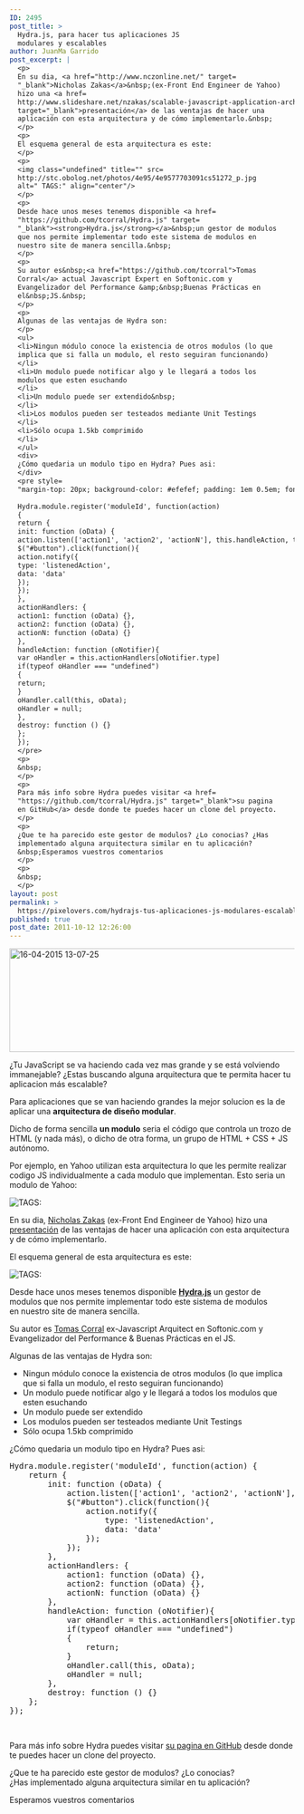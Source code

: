 ```yaml
---
ID: 2495
post_title: >
  Hydra.js, para hacer tus aplicaciones JS
  modulares y escalables
author: JuanMa Garrido
post_excerpt: |
  <p>
  En su dia, <a href="http://www.nczonline.net/" target=
  "_blank">Nicholas Zakas</a>&nbsp;(ex-Front End Engineer de Yahoo)
  hizo una <a href=
  http://www.slideshare.net/nzakas/scalable-javascript-application-architecture
  target="_blank">presentación</a> de las ventajas de hacer una
  aplicación con esta arquitectura y de cómo implementarlo.&nbsp;
  </p>
  <p>
  El esquema general de esta arquitectura es este:
  </p>
  <p>
  <img class="undefined" title="" src=
  http://stc.obolog.net/photos/4e95/4e9577703091cs51272_p.jpg
  alt=" TAGS:" align="center"/>
  </p>
  <p>
  Desde hace unos meses tenemos disponible <a href=
  "https://github.com/tcorral/Hydra.js" target=
  "_blank"><strong>Hydra.js</strong></a>&nbsp;un gestor de modulos
  que nos permite implementar todo este sistema de modulos en
  nuestro site de manera sencilla.&nbsp;
  </p>
  <p>
  Su autor es&nbsp;<a href="https://github.com/tcorral">Tomas
  Corral</a> actual Javascript Expert en Softonic.com y
  Evangelizador del Performance &amp;&nbsp;Buenas Prácticas en
  el&nbsp;JS.&nbsp;
  </p>
  <p>
  Algunas de las ventajas de Hydra son:
  </p>
  <ul>
  <li>Ningun módulo conoce la existencia de otros modulos (lo que
  implica que si falla un modulo, el resto seguiran funcionando)
  </li>
  <li>Un modulo puede notificar algo y le llegará a todos los
  modulos que esten esuchando
  </li>
  <li>Un modulo puede ser extendido&nbsp;
  </li>
  <li>Los modulos pueden ser testeados mediante Unit Testings
  </li>
  <li>Sólo ocupa 1.5kb comprimido
  </li>
  </ul>
  <div>
  ¿Cómo quedaria un modulo tipo en Hydra? Pues asi:
  </div>
  <pre style=
  "margin-top: 20px; background-color: #efefef; padding: 1em 0.5em; font-family: monospace;">
  
  Hydra.module.register('moduleId', function(action)
  {
  return {
  init: function (oData) {
  action.listen(['action1', 'action2', 'actionN'], this.handleAction, this);
  $("#button").click(function(){
  action.notify({
  type: 'listenedAction',
  data: 'data'
  });
  });
  },
  actionHandlers: {
  action1: function (oData) {},
  action2: function (oData) {},
  actionN: function (oData) {}
  },
  handleAction: function (oNotifier){
  var oHandler = this.actionHandlers[oNotifier.type]
  if(typeof oHandler === "undefined")
  {
  return;
  }
  oHandler.call(this, oData);
  oHandler = null;
  },
  destroy: function () {}
  };
  });
  </pre>
  <p>
  &nbsp;
  </p>
  <p>
  Para más info sobre Hydra puedes visitar <a href=
  "https://github.com/tcorral/Hydra.js" target="_blank">su pagina
  en GitHub</a> desde donde te puedes hacer un clone del proyecto.
  </p>
  <p>
  ¿Que te ha parecido este gestor de modulos? ¿Lo conocias? ¿Has
  implementado alguna arquitectura similar en tu aplicación?
  &nbsp;Esperamos vuestros comentarios
  </p>
  <p>
  &nbsp;
  </p>
layout: post
permalink: >
  https://pixelovers.com/hydrajs-tus-aplicaciones-js-modulares-escalables-1293314/
published: true
post_date: 2011-10-12 12:26:00
---
```

<a href="http://pixelovers.com/app/uploads/sites/7/2011/10/16-04-2015-13-07-25.png"><img class="alignnone size-full wp-image-2807" src="http://pixelovers.com/app/uploads/sites/7/2011/10/16-04-2015-13-07-25.png" alt="16-04-2015 13-07-25" width="569" height="183" /></a>

¿Tu JavaScript se va haciendo cada vez mas grande y se está volviendo immanejable? ¿Estas buscando alguna arquitectura que te permita hacer tu aplicacion más escalable?

Para aplicaciones que se van haciendo grandes la mejor solucion es la de aplicar una <strong>arquitectura de diseño modular</strong>.

<!--more-->

Dicho de forma sencilla <strong>un modulo</strong> seria el código que controla un trozo de HTML (y nada más), o dicho de otra forma, un grupo de HTML + CSS + JS autónomo.

Por ejemplo, en Yahoo utilizan esta arquitectura lo que les permite realizar codigo JS individualmente a cada modulo que implementan. Esto seria un modulo de Yahoo:

<img class="undefined" title="" src="/app/uploads/sites/7/2011/10/4e956f6145cf3s69268.jpg" alt=" TAGS:" align="center" />

En su dia, <a href="http://www.nczonline.net/" target="_blank">Nicholas Zakas</a> (ex-Front End Engineer de Yahoo) hizo una <a href="http://www.slideshare.net/nzakas/scalable-javascript-application-architecture" target="_blank">presentación</a> de las ventajas de hacer una aplicación con esta arquitectura y de cómo implementarlo.

El esquema general de esta arquitectura es este:

<img class="undefined" title="" src="http://stc.obolog.net/photos/4e95/4e9577703091cs51272_p.jpg" alt=" TAGS:" align="center" />

Desde hace unos meses tenemos disponible <a href="https://github.com/tcorral/Hydra.js" target="_blank"><strong>Hydra.js</strong></a> un gestor de modulos que nos permite implementar todo este sistema de modulos en nuestro site de manera sencilla.

Su autor es <a href="https://github.com/tcorral">Tomas Corral</a> ex-Javascript Arquitect en Softonic.com y
Evangelizador del Performance &amp; Buenas Prácticas en
el JS.

Algunas de las ventajas de Hydra son:
<ul>
	<li>Ningun módulo conoce la existencia de otros modulos (lo que implica que si falla un modulo, el resto seguiran funcionando)</li>
	<li>Un modulo puede notificar algo y le llegará a todos los modulos que esten esuchando</li>
	<li>Un modulo puede ser extendido</li>
	<li>Los modulos pueden ser testeados mediante Unit Testings</li>
	<li>Sólo ocupa 1.5kb comprimido</li>
</ul>
<div>¿Cómo quedaria un modulo tipo en Hydra? Pues asi:</div>
<pre class="lang:js decode:true ">Hydra.module.register('moduleId', function(action) {
    return {
        init: function (oData) {
            action.listen(['action1', 'action2', 'actionN'], this.handleAction, this);
            $("#button").click(function(){
                action.notify({
                    type: 'listenedAction',
                    data: 'data'
                });
            });
        },
        actionHandlers: {
            action1: function (oData) {},
            action2: function (oData) {},
            actionN: function (oData) {}
        },
        handleAction: function (oNotifier){
            var oHandler = this.actionHandlers[oNotifier.type]
            if(typeof oHandler === "undefined")
            {
                return;
            }
            oHandler.call(this, oData);
            oHandler = null;
        },
        destroy: function () {}
    };
});
</pre>
&nbsp;

Para más info sobre Hydra puedes visitar <a href="https://github.com/tcorral/Hydra.js" target="_blank">su pagina en GitHub</a> desde donde te puedes hacer un clone del proyecto.

¿Que te ha parecido este gestor de modulos? ¿Lo conocias? ¿Has implementado alguna arquitectura similar en tu aplicación?

Esperamos vuestros comentarios